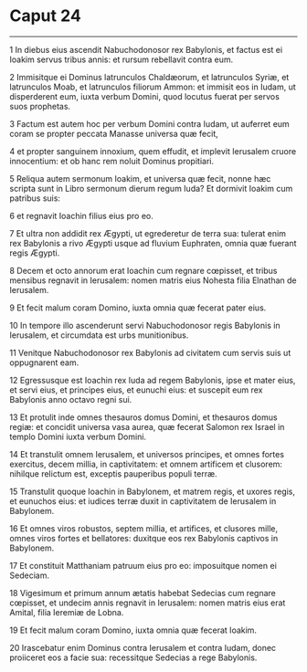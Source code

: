 # Caput 24

***

1 In diebus eius ascendit Nabuchodonosor rex Babylonis, et factus est ei Ioakim servus tribus annis: et rursum rebellavit contra eum.

2 Immisitque ei Dominus latrunculos Chaldæorum, et latrunculos Syriæ, et latrunculos Moab, et latrunculos filiorum Ammon: et immisit eos in Iudam, ut disperderent eum, iuxta verbum Domini, quod locutus fuerat per servos suos prophetas.

3 Factum est autem hoc per verbum Domini contra Iudam, ut auferret eum coram se propter peccata Manasse universa quæ fecit,

4 et propter sanguinem innoxium, quem effudit, et implevit Ierusalem cruore innocentium: et ob hanc rem noluit Dominus propitiari.

5 Reliqua autem sermonum Ioakim, et universa quæ fecit, nonne hæc scripta sunt in Libro sermonum dierum regum Iuda? Et dormivit Ioakim cum patribus suis:

6 et regnavit Ioachin filius eius pro eo.

7 Et ultra non addidit rex Ægypti, ut egrederetur de terra sua: tulerat enim rex Babylonis a rivo Ægypti usque ad fluvium Euphraten, omnia quæ fuerant regis Ægypti.

8 Decem et octo annorum erat Ioachin cum regnare cœpisset, et tribus mensibus regnavit in Ierusalem: nomen matris eius Nohesta filia Elnathan de Ierusalem.

9 Et fecit malum coram Domino, iuxta omnia quæ fecerat pater eius.

10 In tempore illo ascenderunt servi Nabuchodonosor regis Babylonis in Ierusalem, et circumdata est urbs munitionibus.

11 Venitque Nabuchodonosor rex Babylonis ad civitatem cum servis suis ut oppugnarent eam.

12 Egressusque est Ioachin rex Iuda ad regem Babylonis, ipse et mater eius, et servi eius, et principes eius, et eunuchi eius: et suscepit eum rex Babylonis anno octavo regni sui.

13 Et protulit inde omnes thesauros domus Domini, et thesauros domus regiæ: et concidit universa vasa aurea, quæ fecerat Salomon rex Israel in templo Domini iuxta verbum Domini.

14 Et transtulit omnem Ierusalem, et universos principes, et omnes fortes exercitus, decem millia, in captivitatem: et omnem artificem et clusorem: nihilque relictum est, exceptis pauperibus populi terræ.

15 Transtulit quoque Ioachin in Babylonem, et matrem regis, et uxores regis, et eunuchos eius: et iudices terræ duxit in captivitatem de Ierusalem in Babylonem.

16 Et omnes viros robustos, septem millia, et artifices, et clusores mille, omnes viros fortes et bellatores: duxitque eos rex Babylonis captivos in Babylonem.

17 Et constituit Matthaniam patruum eius pro eo: imposuitque nomen ei Sedeciam.

18 Vigesimum et primum annum ætatis habebat Sedecias cum regnare cœpisset, et undecim annis regnavit in Ierusalem: nomen matris eius erat Amital, filia Ieremiæ de Lobna.

19 Et fecit malum coram Domino, iuxta omnia quæ fecerat Ioakim.

20 Irascebatur enim Dominus contra Ierusalem et contra Iudam, donec proiiceret eos a facie sua: recessitque Sedecias a rege Babylonis.

